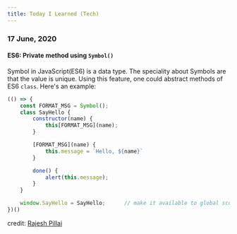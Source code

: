 ```yaml
---
title: Today I Learned (Tech)
---
```


### 17 June, 2020

#### ES6: Private method using `Symbol()`

Symbol in JavaScript(ES6) is a data type. The speciality about Symbols are
that the value is unique. Using this feature, one could abstract methods of
ES6 `class`. Here's an example:

```javascript {hl_lines=[2, 5, "8-10"]}
(() => {
    const FORMAT_MSG = Symbol();
    class SayHello {
        constructor(name) {
            this[FORMAT_MSG](name);
        }

        [FORMAT_MSG](name) {
            this.message = `Hello, ${name}`
        }

        done() {
            alert(this.message);
        }
    }

    window.SayHello = SayHello;      // make it available to global scope
})()
```

credit: [Rajesh Pillai](https://teachyourselfcoding.com/articles/javascript-es6-private-methods-in-class-without-closure-using-symbol/)
